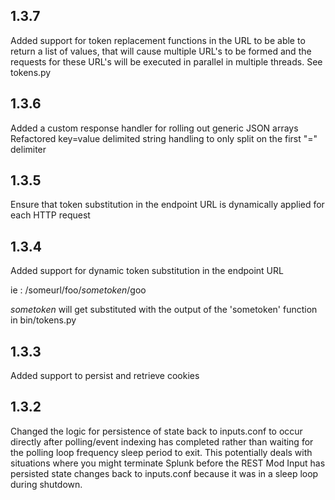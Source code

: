 1.3.7
-----
Added support for token replacement functions in the URL to be able to return a list
of values, that will cause multiple URL's to be formed and the requests for these
URL's will be executed in parallel in multiple threads. See tokens.py

1.3.6
-----

Added a custom response handler for rolling out generic JSON arrays
Refactored key=value delimited string handling to only split on the first "=" delimiter

1.3.5
-----

Ensure that token substitution in the endpoint URL is dynamically applied for each
HTTP request

1.3.4
-----

Added support for dynamic token substitution in the endpoint URL

ie : /someurl/foo/$sometoken$/goo 

$sometoken$ will get substituted with the output of the 'sometoken' function
in bin/tokens.py

1.3.3
-----
Added support to persist and retrieve cookies

1.3.2
-----
Changed the logic for persistence of state back to inputs.conf to occur directly after polling/event indexing has completed rather than waiting for the polling loop frequency sleep period to exit. This potentially deals with situations where you might terminate Splunk before the REST Mod Input has persisted state changes back to inputs.conf because it was in a sleep loop during shutdown.